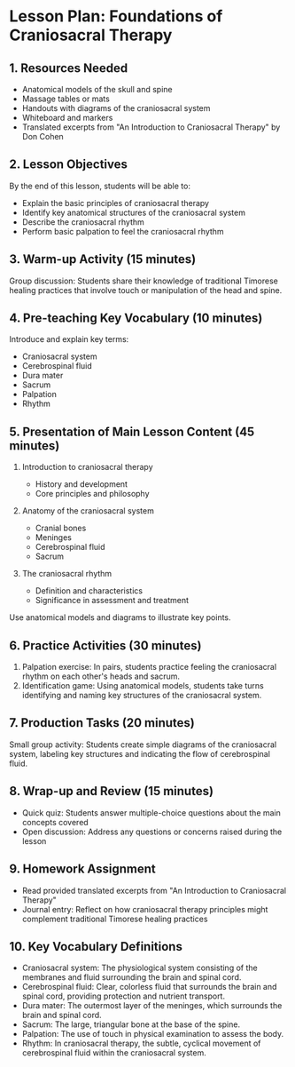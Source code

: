 # Lesson Plan: Foundations of Craniosacral Therapy

## 1. Resources Needed

- Anatomical models of the skull and spine
- Massage tables or mats
- Handouts with diagrams of the craniosacral system
- Whiteboard and markers
- Translated excerpts from "An Introduction to Craniosacral Therapy" by Don Cohen

## 2. Lesson Objectives

By the end of this lesson, students will be able to:
- Explain the basic principles of craniosacral therapy
- Identify key anatomical structures of the craniosacral system
- Describe the craniosacral rhythm
- Perform basic palpation to feel the craniosacral rhythm

## 3. Warm-up Activity (15 minutes)

Group discussion: Students share their knowledge of traditional Timorese healing practices that involve touch or manipulation of the head and spine.

## 4. Pre-teaching Key Vocabulary (10 minutes)

Introduce and explain key terms:
- Craniosacral system
- Cerebrospinal fluid
- Dura mater
- Sacrum
- Palpation
- Rhythm

## 5. Presentation of Main Lesson Content (45 minutes)

1. Introduction to craniosacral therapy
   - History and development
   - Core principles and philosophy

2. Anatomy of the craniosacral system
   - Cranial bones
   - Meninges
   - Cerebrospinal fluid
   - Sacrum

3. The craniosacral rhythm
   - Definition and characteristics
   - Significance in assessment and treatment

Use anatomical models and diagrams to illustrate key points.

## 6. Practice Activities (30 minutes)

1. Palpation exercise: In pairs, students practice feeling the craniosacral rhythm on each other's heads and sacrum.
2. Identification game: Using anatomical models, students take turns identifying and naming key structures of the craniosacral system.

## 7. Production Tasks (20 minutes)

Small group activity: Students create simple diagrams of the craniosacral system, labeling key structures and indicating the flow of cerebrospinal fluid.

## 8. Wrap-up and Review (15 minutes)

- Quick quiz: Students answer multiple-choice questions about the main concepts covered
- Open discussion: Address any questions or concerns raised during the lesson

## 9. Homework Assignment

- Read provided translated excerpts from "An Introduction to Craniosacral Therapy"
- Journal entry: Reflect on how craniosacral therapy principles might complement traditional Timorese healing practices

## 10. Key Vocabulary Definitions

- Craniosacral system: The physiological system consisting of the membranes and fluid surrounding the brain and spinal cord.
- Cerebrospinal fluid: Clear, colorless fluid that surrounds the brain and spinal cord, providing protection and nutrient transport.
- Dura mater: The outermost layer of the meninges, which surrounds the brain and spinal cord.
- Sacrum: The large, triangular bone at the base of the spine.
- Palpation: The use of touch in physical examination to assess the body.
- Rhythm: In craniosacral therapy, the subtle, cyclical movement of cerebrospinal fluid within the craniosacral system.